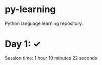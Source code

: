 # py-learning
Python language learning repository.

# Day 1: ✓ 
Session time: 1 hour 10 minutes 22 seconds
